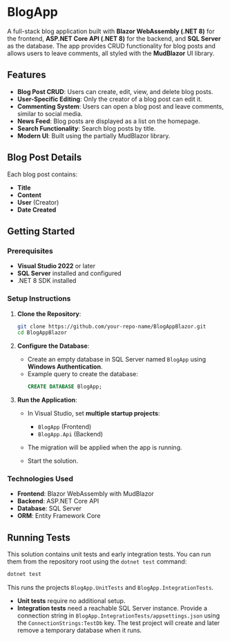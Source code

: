 
# BlogApp

A full-stack blog application built with **Blazor WebAssembly (.NET 8)** for the frontend, **ASP.NET Core API (.NET 8)** for the backend, and **SQL Server** as the database. The app provides CRUD functionality for blog posts and allows users to leave comments, all styled with the **MudBlazor** UI library.

## Features

- **Blog Post CRUD**: Users can create, edit, view, and delete blog posts.
- **User-Specific Editing**: Only the creator of a blog post can edit it.
- **Commenting System**: Users can open a blog post and leave comments, similar to social media.
- **News Feed**: Blog posts are displayed as a list on the homepage.
- **Search Functionality**: Search blog posts by title.
- **Modern UI**: Built using the partially MudBlazor library.

## Blog Post Details

Each blog post contains:
- **Title**
- **Content**
- **User** (Creator)
- **Date Created**

## Getting Started

### Prerequisites

- **Visual Studio 2022** or later
- **SQL Server** installed and configured
- .NET 8 SDK installed

### Setup Instructions

1. **Clone the Repository**:
   ```bash
   git clone https://github.com/your-repo-name/BlogAppBlazor.git
   cd BlogAppBlazor
   ```

2. **Configure the Database**:
   - Create an empty database in SQL Server named `BlogApp` using **Windows Authentication**.
   - Example query to create the database:
     ```sql
     CREATE DATABASE BlogApp;
     ```
3. **Run the Application**:
   - In Visual Studio, set **multiple startup projects**:
     - `BlogApp` (Frontend)
     - `BlogApp.Api` (Backend)

   - The migration will be applied when the app is running.
   - Start the solution.

### Technologies Used

- **Frontend**: Blazor WebAssembly with MudBlazor
- **Backend**: ASP.NET Core API
- **Database**: SQL Server
- **ORM**: Entity Framework Core

## Running Tests

This solution contains unit tests and early integration tests. You can run them
from the repository root using the `dotnet test` command:

```bash
dotnet test
```

This runs the projects `BlogApp.UnitTests` and `BlogApp.IntegrationTests`.

- **Unit tests** require no additional setup.
- **Integration tests** need a reachable SQL Server instance. Provide a
  connection string in `BlogApp.IntegrationTests/appsettings.json` using the
  `ConnectionStrings:TestDb` key. The test project will create and later remove
  a temporary database when it runs.
